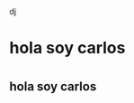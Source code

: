 <!DOCTYPE html>
<HTML lang="en">
    <meta charset="UTF-8">
    <meta name="viewport" content="width-width, initial -scale=1.0">
    <meta http-equiv="x-ua-compatible" content="ie-edge">
    <titel>dj</titel>
</head>
<body>
    <h1>hola soy carlos<h1>
        <h2>hola soy carlos<h2>
</body>
</HTML>
